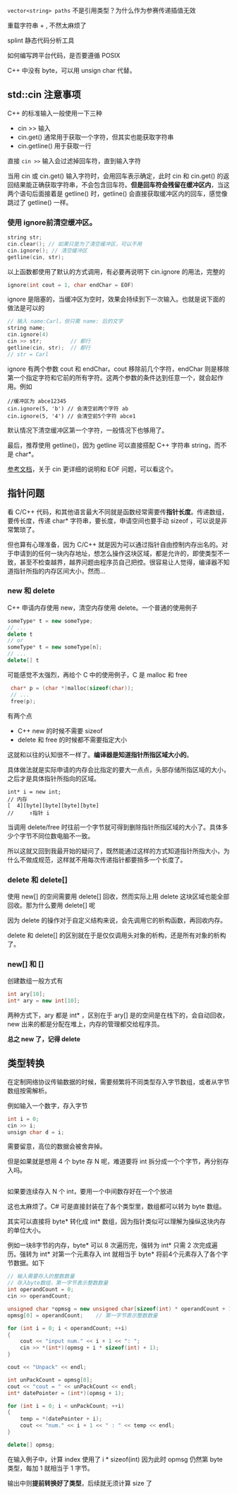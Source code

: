 `vector<string> paths` 不是引用类型？为什么作为参赛传递插值无效

重载字符串 + , 不然太麻烦了

splint 静态代码分析工具

如何编写跨平台代码，是否要遵循 POSIX



C++ 中没有 byte，可以用 unsign char 代替。

## std::cin 注意事项

C++ 的标准输入一般使用一下三种

* cin >>  输入
* cin.get() 通常用于获取一个字符，但其实也能获取字符串
* cin.getline() 用于获取一行

直接 `cin >>` 输入会过滤掉回车符，直到输入字符

当用 cin 或 cin.get() 输入字符时，会用回车表示确定，此时 cin 和 cin.get() 的返回结果能正确获取字符串，不会包含回车符。**但是回车符会残留在缓冲区内**，当这两个语句后面接着是 getline() 时，getline() 会直接获取缓冲区内的回车，感觉像跳过了 getline() 一样。

### 使用 ignore前清空缓冲区。

```c++
string str;
cin.clear(); // 如果只是为了清空缓冲区，可以不用
cin.ignore(); // 清空缓冲区
getline(cin, str);
```

以上函数都使用了默认的方式调用，有必要再说明下 cin.ignore 的用法，完整的

```c++
ignore(int cout = 1, char endChar = EOF)
```

ignore 是阻塞的，当缓冲区为空时，效果会持续到下一次输入。也就是说下面的做法是可以的

```c++
// 输入 name:Carl，但只需 name: 后的文字
string name;
cin.ignore(4)
cin >> str;			// 都行
getline(cin, str);	// 都行
// str = Carl
```

ignore 有两个参数 cout 和 endChar。cout 移除前几个字符，endChar 则是移除第一个指定字符和它前的所有字符。这两个参数的条件达到任意一个，就会起作用。例如

```
//缓冲区为 abce12345
cin.ignore(5, 'b') // 会清空前两个字符 ab
cin.ignore(5, '4') // 会清空前5个字符 abce1
```

默认情况下清空缓冲区第一个字符，一般情况下也够用了。

最后，推荐使用 getline()，因为 getline 可以直接搭配 C++ 字符串 string，而不是 char*。

[参考文档](https://blog.csdn.net/K346K346/article/details/48213811)，关于 cin 更详细的说明和 EOF 问题，可以看这个。

## 指针问题

看 C/C++ 代码，和其他语言最大不同就是函数经常需要传**指针长度**。传递数组，要传长度，传递 char* 字符串，要长度，申请空间也要手动 sizeof ，可以说是非常繁琐了。

但也算有心理准备，因为 C/C++ 就是因为可以通过指针自由控制内存出名的。对于申请到的任何一块内存地址，想怎么操作这块区域，都是允许的，即使类型不一致，甚至不检查越界，越界问题由程序员自己把控。很容易让人觉得，编译器不知道指针所指的内存区间大小，然而...

### new 和 delete

C++ 申请内存使用 new，清空内存使用 delete。一个普通的使用例子

```c++
someType* t = new someType;
// ...
delete t
// or 
someType* t = new someType[n];
// ...
delete[] t
```

可能感觉不太强烈，再给个 C 中的使用例子，C 是 malloc 和 free

```c
 char* p = (char *)malloc(sizeof(char));
 // ...
 free(p);
```

有两个点

* C++ new 的时候不需要 sizeof
* delete 和 free 的时候都不需要指定大小

这就和以往的认知很不一样了。**编译器是知道指针所指区域大小的**。

具体做法就是实际申请的内存会比指定的要大一点点，头部存储所指区域的大小，之后才是具体指针所指向的区域。

```
int* i = new int;
// 内存
[  4][byte][byte][byte][byte]
//     ↑指针 i
```

当调用 delete/free 时往前一个字节就可得到删除指针所指区域的大小了。具体多少个字节不同位数电脑不一致。

所以这就又回到我最开始的疑问了，既然能通过这样的方式知道指针所指大小，为什么不做成规范，这样就不用每次传递指针都要捎多一个长度了。

### delete 和 delete[]

使用 new[] 的空间需要用 delete[] 回收，然而实际上用 delete 这块区域也能全部回收。那为什么要用 delete[] 呢

因为 delete 的操作对于自定义结构来说，会先调用它的析构函数，再回收内存。

delete 和 delete[] 的区别就在于是仅仅调用头对象的析构，还是所有对象的析构了。

### new[] 和 []

创建数组一般方式有

```c++
int ary[10];
int* ary = new int[10];
```

两种方式下，ary 都是 int* ，区别在于 ary[] 是的空间是在栈下的，会自动回收，new 出来的都是分配在堆上，内存的管理都交给程序员。

**总之 new 了，记得 delete**

## 类型转换

在定制网络协议传输数据的时候，需要频繁将不同类型存入字节数组，或者从字节数组按需解析。

例如输入一个数字，存入字节

```c++
int i = 0;
cin >> i;
unsign char d = i;
```

需要留意，高位的数据会被舍弃掉。

但是如果就是想用 4 个 byte 存 N 呢，难道要将 int 拆分成一个个字节，再分别存入吗。

```c++

```

如果要连续存入 N 个 int，要用一个中间数存好在一个个放进 

这也太麻烦了。C# 可是直接封装在了各个类型里，数组都可以转为 byte 数组。

其实可以直接将 byte* 转化成 int* 数组，因为指针类似可以理解为操纵这块内存的单位大小。

例如一块8字节的内存，byte* 可以 8 次遍历完，强转为 int* 只需 2 次完成遍历。强转为 int* 对第一个元素存入 int 就相当于 byte* 将前4个元素存入了各个字节数据。如下

```c++
// 输入需要存入的整数数量
// 存入byte数组，第一字节表示整数数量
int operandCount = 0;
cin >> operandCount;

unsigned char *opmsg = new unsigned char[sizeof(int) * operandCount + 1];
opmsg[0] = operandCount;	// 第一字节表示整数数量

for (int i = 0; i < operandCount; ++i)
{
	cout << "input num." << i + 1 << ": ";
	cin >> *(int*)(opmsg + i * sizeof(int) + 1);
}

cout << "Unpack" << endl;

int unPackCount = opmsg[0];
cout << "cout = " << unPackCount << endl;
int* datePointer = (int*)(opmsg + 1);

for (int i = 0; i < unPackCount; ++i)
{
    temp = *(datePointer + i);
    cout << "num." << i + 1 << " : " << temp << endl;
}

delete[] opmsg;
```

在输入例子中，计算 index 使用了 i * sizeof(int) 因为此时 opmsg 仍然第 byte 类型，每加 1 就相当于 1 字节。

输出中则**提前转换好了类型**，后续就无须计算 size 了

